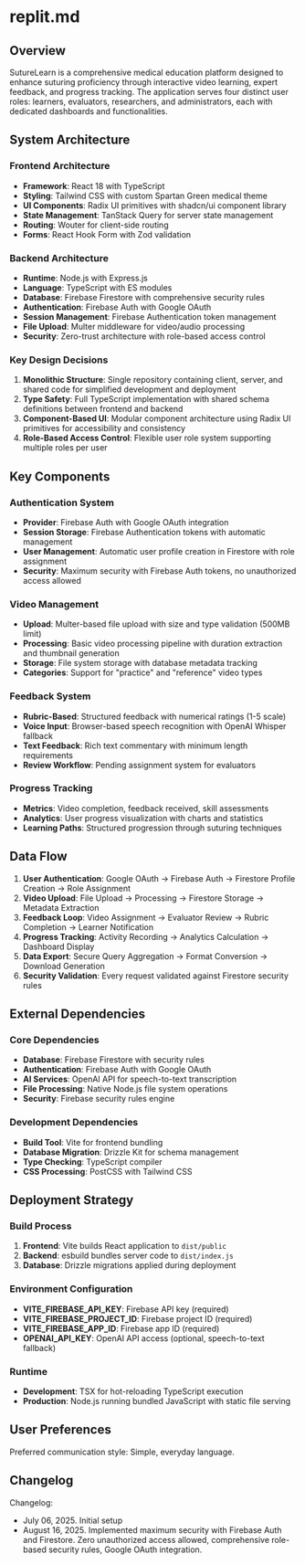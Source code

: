 # replit.md

## Overview

SutureLearn is a comprehensive medical education platform designed to enhance suturing proficiency through interactive video learning, expert feedback, and progress tracking. The application serves four distinct user roles: learners, evaluators, researchers, and administrators, each with dedicated dashboards and functionalities.

## System Architecture

### Frontend Architecture
- **Framework**: React 18 with TypeScript
- **Styling**: Tailwind CSS with custom Spartan Green medical theme
- **UI Components**: Radix UI primitives with shadcn/ui component library
- **State Management**: TanStack Query for server state management
- **Routing**: Wouter for client-side routing
- **Forms**: React Hook Form with Zod validation

### Backend Architecture
- **Runtime**: Node.js with Express.js
- **Language**: TypeScript with ES modules
- **Database**: Firebase Firestore with comprehensive security rules
- **Authentication**: Firebase Auth with Google OAuth
- **Session Management**: Firebase Authentication token management
- **File Upload**: Multer middleware for video/audio processing
- **Security**: Zero-trust architecture with role-based access control

### Key Design Decisions
1. **Monolithic Structure**: Single repository containing client, server, and shared code for simplified development and deployment
2. **Type Safety**: Full TypeScript implementation with shared schema definitions between frontend and backend
3. **Component-Based UI**: Modular component architecture using Radix UI primitives for accessibility and consistency
4. **Role-Based Access Control**: Flexible user role system supporting multiple roles per user

## Key Components

### Authentication System
- **Provider**: Firebase Auth with Google OAuth integration
- **Session Storage**: Firebase Authentication tokens with automatic management
- **User Management**: Automatic user profile creation in Firestore with role assignment
- **Security**: Maximum security with Firebase Auth tokens, no unauthorized access allowed

### Video Management
- **Upload**: Multer-based file upload with size and type validation (500MB limit)
- **Processing**: Basic video processing pipeline with duration extraction and thumbnail generation
- **Storage**: File system storage with database metadata tracking
- **Categories**: Support for "practice" and "reference" video types

### Feedback System
- **Rubric-Based**: Structured feedback with numerical ratings (1-5 scale)
- **Voice Input**: Browser-based speech recognition with OpenAI Whisper fallback
- **Text Feedback**: Rich text commentary with minimum length requirements
- **Review Workflow**: Pending assignment system for evaluators

### Progress Tracking
- **Metrics**: Video completion, feedback received, skill assessments
- **Analytics**: User progress visualization with charts and statistics
- **Learning Paths**: Structured progression through suturing techniques

## Data Flow

1. **User Authentication**: Google OAuth → Firebase Auth → Firestore Profile Creation → Role Assignment
2. **Video Upload**: File Upload → Processing → Firestore Storage → Metadata Extraction
3. **Feedback Loop**: Video Assignment → Evaluator Review → Rubric Completion → Learner Notification
4. **Progress Tracking**: Activity Recording → Analytics Calculation → Dashboard Display
5. **Data Export**: Secure Query Aggregation → Format Conversion → Download Generation
6. **Security Validation**: Every request validated against Firestore security rules

## External Dependencies

### Core Dependencies
- **Database**: Firebase Firestore with security rules
- **Authentication**: Firebase Auth with Google OAuth
- **AI Services**: OpenAI API for speech-to-text transcription
- **File Processing**: Native Node.js file system operations
- **Security**: Firebase security rules engine

### Development Dependencies
- **Build Tool**: Vite for frontend bundling
- **Database Migration**: Drizzle Kit for schema management
- **Type Checking**: TypeScript compiler
- **CSS Processing**: PostCSS with Tailwind CSS

## Deployment Strategy

### Build Process
1. **Frontend**: Vite builds React application to `dist/public`
2. **Backend**: esbuild bundles server code to `dist/index.js`
3. **Database**: Drizzle migrations applied during deployment

### Environment Configuration
- **VITE_FIREBASE_API_KEY**: Firebase API key (required)
- **VITE_FIREBASE_PROJECT_ID**: Firebase project ID (required)
- **VITE_FIREBASE_APP_ID**: Firebase app ID (required)
- **OPENAI_API_KEY**: OpenAI API access (optional, speech-to-text fallback)

### Runtime
- **Development**: TSX for hot-reloading TypeScript execution
- **Production**: Node.js running bundled JavaScript with static file serving

## User Preferences

Preferred communication style: Simple, everyday language.

## Changelog

Changelog:
- July 06, 2025. Initial setup
- August 16, 2025. Implemented maximum security with Firebase Auth and Firestore. Zero unauthorized access allowed, comprehensive role-based security rules, Google OAuth integration.